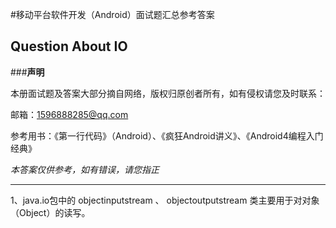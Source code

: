 #移动平台软件开发（Android）面试题汇总参考答案

## Question About IO

###**声明**

本册面试题及答案大部分摘自网络，版权归原创者所有，如有侵权请您及时联系：

邮箱：1596888285@qq.com

参考用书：《第一行代码》（Android）、《疯狂Android讲义》、《Android4编程入门经典》

*本答案仅供参考，如有错误，请您指正*


---
1、java.io包中的  objectinputstream  、  objectoutputstream 类主要用于对对象（Object）的读写。